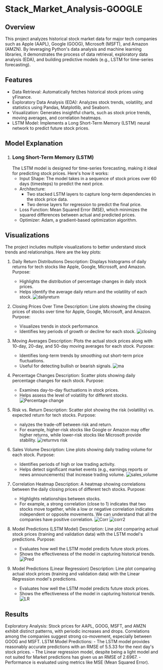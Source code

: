 # Stack_Market_Analysis-GOOGLE

## Overview
This project analyzes historical stock market data for major tech companies such as Apple (AAPL), Google (GOOG), Microsoft (MSFT), and Amazon (AMZN). By leveraging Python's data analysis and machine learning libraries, it demonstrates the process of data retrieval, exploratory data analysis (EDA), and building predictive models (e.g., LSTM for time-series forecasting).

## Features
  - Data Retrieval: Automatically fetches historical stock prices using yFinance.
  - Exploratory Data Analysis (EDA): Analyzes stock trends, volatility, and statistics using Pandas, Matplotlib, and Seaborn.
  - Visualization: Generates insightful charts, such as stock price trends, moving averages, and correlation heatmaps.
  - LSTM Model: Implements a Long Short-Term Memory (LSTM) neural network to predict future stock prices.
## Model Explanation
  1. ### Long Short-Term Memory (LSTM)
     The LSTM model is designed for time-series forecasting, making it ideal for predicting stock prices. Here's how it works:
      - Input Shape: The model takes in a sequence of stock prices over 60 days (timesteps) to predict the next price.
      - Architecture:
          - Two stacked LSTM layers to capture long-term dependencies in the stock price data.
          - Two dense layers for regression to predict the final price.
      - Loss Function: Mean Squared Error (MSE), which minimizes the squared differences between actual and predicted prices.
      - Optimizer: Adam, a gradient-based optimization algorithm.

## Visualizations
The project includes multiple visualizations to better understand stock trends and relationships. Here are the key plots:

  1. Daily Return Distributions
      Description: Displays histograms of daily returns for tech stocks like Apple, Google, Microsoft, and Amazon.
      Purpose:
      - Highlights the distribution of percentage changes in daily stock prices.
      - Helps identify the average daily return and the volatility of each stock.
      ![dailyreturn](https://github.com/user-attachments/assets/2c9608fa-c9c7-4117-a921-6231f0eef25e)

  2. Closing Prices Over Time 
      Description: Line plots showing the closing prices of stocks over time for Apple, Google, Microsoft, and Amazon.
      Purpose:
      - Visualizes trends in stock performance.
      - Identifies key periods of growth or decline for each stock.
      ![closing](https://github.com/user-attachments/assets/d872ccc6-a9ad-4902-bc52-4609d5a42e91)

  3. Moving Averages 
      Description: Plots the actual stock prices along with 10-day, 20-day, and 50-day moving averages for each stock.
      Purpose:
      - Identifies long-term trends by smoothing out short-term price fluctuations.
      - Useful for detecting bullish or bearish signals.
     ![ma](https://github.com/user-attachments/assets/20625aee-e9b4-402a-9de3-db60df03dd83)

  4. Percentage Changes
      Description: Scatter plots showing daily percentage changes for each stock.
      Purpose:
      - Examines day-to-day fluctuations in stock prices.
      - Helps assess the level of volatility for different stocks.
     ![Percentage change](https://github.com/user-attachments/assets/1ceef9af-5a0c-46dd-8074-fbcfb4d74465)

  5. Risk vs. Return
      Description: Scatter plot showing the risk (volatility) vs. expected return for tech stocks.
      Purpose:
      - nalyzes the trade-off between risk and return.
      - For example, higher-risk stocks like Google or Amazon may offer higher returns, while lower-risk stocks like Microsoft provide stability.
      ![returnvs risk](https://github.com/user-attachments/assets/70b235f0-306a-4eb2-90d3-0d93449b4460)

  6. Sales Volume
      Description: Line plots showing daily trading volume for each stock.
      Purpose:
      - Identifies periods of high or low trading activity.
      - Helps detect significant market events (e.g., earnings reports or news announcements) that increase trading volume.
      ![sales_volume](https://github.com/user-attachments/assets/8cc6048a-c87f-4786-9ad2-e486cf622a4b)

  7. Correlation Heatmap
      Description: A heatmap showing correlations between the daily closing prices of different tech stocks.
      Purpose:
      - Highlights relationships between stocks.
      - For example, a strong correlation (close to 1) indicates that two stocks move together, while a low or negative correlation indicates independent or opposite movements. We can understand that all the companies have positive correlation.
      ![Corr](https://github.com/user-attachments/assets/a5311a66-294d-48fe-bcb1-c7c57d92e544)
      ![corr2](https://github.com/user-attachments/assets/3984aaea-b223-4640-bcc4-762038316156)

  8. Model Predictions (LSTM Model)
      Description: Line plot comparing actual stock prices (training and validation data) with the LSTM model's  predictions.
      Purpose:
      - Evaluates how well the LSTM model predicts future stock prices.
      - Shows the effectiveness of the model in capturing historical trends.
     ![Pred](https://github.com/user-attachments/assets/f442c6e8-b1cc-4232-8e0b-524c331eb6d6)

  9. Model Predictions (Linear Regression)
       Description: Line plot comparing actual stock prices (training and validation data) with the Linear Regression model's  predictions.
       - Evaluates how well the LSTM model predicts future stock prices.
       - Shows the effectiveness of the model in capturing historical trends.
       ![LR](https://github.com/user-attachments/assets/fd6de2bd-8d09-495c-996e-6d77a0eaf66d)

## Results
  Exploratory Analysis:
      Stock prices for AAPL, GOOG, MSFT, and AMZN exhibit distinct patterns, with periodic increases and drops.
      Correlations among the companies suggest strong co-movement, especially between GOOG and MSFT.
   LSTM Model Predictions:
      - The LSTM model provides reasonably accurate predictions with an RMSE of 5.5.33 for the next day's stock prices.
      - The Linear regression model, despite being a light model and not suited for Market predictions has given us an RMSE of 2.6967.
      - Performance is evaluated using metrics like MSE (Mean Squared Error).

